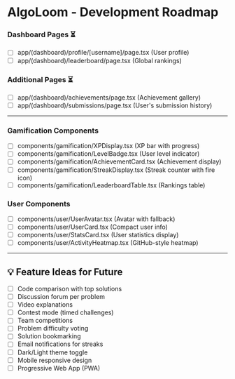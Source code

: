 # AlgoLoom - Development Roadmap

### Dashboard Pages ⏳

- [ ] app/(dashboard)/profile/[username]/page.tsx (User profile)
- [ ] app/(dashboard)/leaderboard/page.tsx (Global rankings)

### Additional Pages ⏳

- [ ] app/(dashboard)/achievements/page.tsx (Achievement gallery)
- [ ] app/(dashboard)/submissions/page.tsx (User's submission history)

---

### Gamification Components

- [ ] components/gamification/XPDisplay.tsx (XP bar with progress)
- [ ] components/gamification/LevelBadge.tsx (User level indicator)
- [ ] components/gamification/AchievementCard.tsx (Achievement display)
- [ ] components/gamification/StreakDisplay.tsx (Streak counter with fire icon)
- [ ] components/gamification/LeaderboardTable.tsx (Rankings table)

### User Components

- [ ] components/user/UserAvatar.tsx (Avatar with fallback)
- [ ] components/user/UserCard.tsx (Compact user info)
- [ ] components/user/StatsCard.tsx (User statistics display)
- [ ] components/user/ActivityHeatmap.tsx (GitHub-style heatmap)

---

## 💡 Feature Ideas for Future

- [ ] Code comparison with top solutions
- [ ] Discussion forum per problem
- [ ] Video explanations
- [ ] Contest mode (timed challenges)
- [ ] Team competitions
- [ ] Problem difficulty voting
- [ ] Solution bookmarking
- [ ] Email notifications for streaks
- [ ] Dark/Light theme toggle
- [ ] Mobile responsive design
- [ ] Progressive Web App (PWA)
